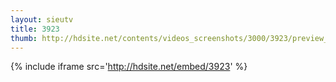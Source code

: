 ```yaml
---
layout: sieutv
title: 3923
thumb: http://hdsite.net/contents/videos_screenshots/3000/3923/preview_360p.mp4.jpg
---
```

{% include iframe src='http://hdsite.net/embed/3923' %}
 
